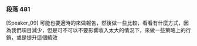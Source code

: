 ### 段落 481

[Speaker_09] 可能也要適時的來做報告，然後做一些比較，看看有什麼方式，因為我們項目減少，但是可不可以不要影響收入太大的情況下，來做一些策略上的行銷，或是提升這個績效